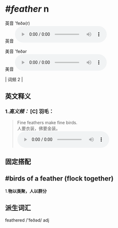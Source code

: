 # ***\#feather*** n
英音 'feðə(r)  
英音
<audio src="./media/feather-B.aac" controls="controls"></audio>

美音 'feðər  
美音
<audio src="./media/feather.aac" controls="controls"></audio>



| 词频 2 |  

英文释义
---
### 1.*高义频：* **[C] 羽毛：**  

 > Fine feathers make fine birds.  
 > 人要衣装，佛要金装。    
<audio src="./media/feather-1.aac" controls="controls"></audio>


固定搭配
---
## \#birds of a feather (flock together)
1.**物以类聚，人以群分**  


派生词汇
---
feathered /'feðəd/ adj   

